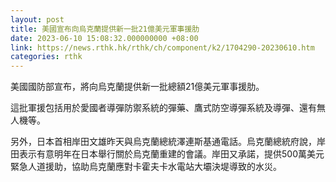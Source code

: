 ```yaml
---
layout: post
title: 美國宣布向烏克蘭提供新一批21億美元軍事援肋
date: 2023-06-10 15:08:32.000000000 +08:00
link: https://news.rthk.hk/rthk/ch/component/k2/1704290-20230610.htm
categories: rthk
---
```


美國國防部宣布，將向烏克蘭提供新一批總額21億美元軍事援肋。

這批軍援包括用於愛國者導彈防禦系統的彈藥、鷹式防空導彈系統及導彈、還有無人機等。

另外，日本首相岸田文雄昨天與烏克蘭總統澤連斯基通電話。烏克蘭總統府說，岸田表示有意明年在日本舉行關於烏克蘭重建的會議。岸田又承諾，提供500萬美元緊急人道援助，協助烏克蘭應對卡霍夫卡水電站大壩決堤導致的水災。
